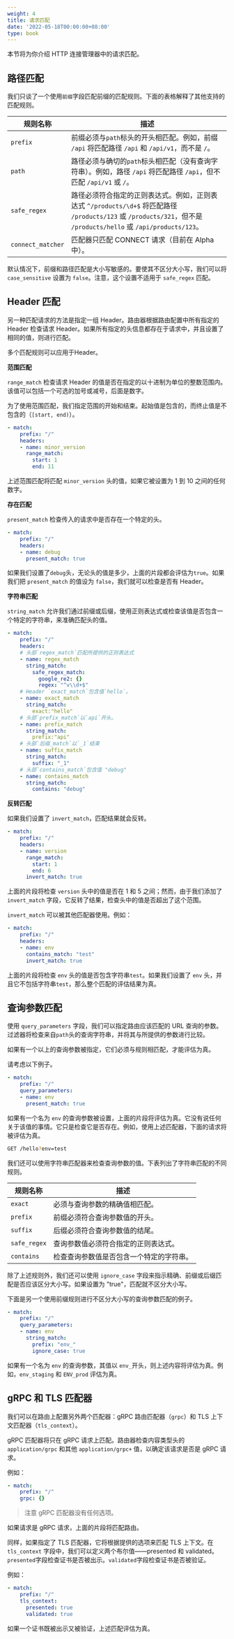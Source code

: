 ```yaml
---
weight: 4
title: 请求匹配
date: '2022-05-18T00:00:00+08:00'
type: book
---
```


本节将为你介绍 HTTP 连接管理器中的请求匹配。

## 路径匹配

我们只谈了一个使用`前缀`字段匹配前缀的匹配规则。下面的表格解释了其他支持的匹配规则。

| 规则名称          | 描述                                                         |
| ----------------- | ------------------------------------------------------------ |
| `prefix`          | 前缀必须与`path`标头的开头相匹配。例如，前缀 `/api` 将匹配路径 `/api` 和 `/api/v1`，而不是 `/`。 |
| `path`            | 路径必须与确切的`path`标头相匹配（没有查询字符串）。例如，路径 `/api` 将匹配路径 `/api`，但不匹配 `/api/v1` 或 `/`。 |
| `safe_regex`      | 路径必须符合指定的正则表达式。例如，正则表达式 `^/products/\d+$` 将匹配路径 `/products/123` 或 `/products/321`，但不是 `/products/hello` 或 `/api/products/123`。 |
| `connect_matcher` | 匹配器只匹配 CONNECT 请求（目前在 Alpha 中）。               |


默认情况下，前缀和路径匹配是大小写敏感的。要使其不区分大小写，我们可以将 `case_sensitive` 设置为 `false`。注意，这个设置不适用于 `safe_regex` 匹配。

## Header 匹配

另一种匹配请求的方法是指定一组 Header。路由器根据路由配置中所有指定的 Header 检查请求 Header。如果所有指定的头信息都存在于请求中，并且设置了相同的值，则进行匹配。

多个匹配规则可以应用于Header。

**范围匹配**

`range_match` 检查请求 Header 的值是否在指定的以十进制为单位的整数范围内。该值可以包括一个可选的加号或减号，后面是数字。

为了使用范围匹配，我们指定范围的开始和结束。起始值是包含的，而终止值是不包含的（`[start, end)`）。

```yaml
- match:
    prefix: "/"
    headers:
    - name: minor_version
      range_match:
        start: 1
        end: 11
```

上述范围匹配将匹配 `minor_version` 头的值，如果它被设置为 1 到 10 之间的任何数字。

**存在匹配**

`present_match` 检查传入的请求中是否存在一个特定的头。

```yaml
- match:
    prefix: "/"
    headers:
    - name: debug
      present_match: true
```

如果我们设置了`debug`头，无论头的值是多少，上面的片段都会评估为`true`。如果我们把 `present_match` 的值设为 `false`，我们就可以检查是否有 Header。

**字符串匹配**

`string_match` 允许我们通过前缀或后缀，使用正则表达式或检查该值是否包含一个特定的字符串，来准确匹配头的值。

```yaml
- match:
    prefix: "/"
    headers:
    # 头部`regex_match`匹配所提供的正则表达式
    - name: regex_match
      string_match:
        safe_regex_match:
          google_re2: {}
          regex: "^v\\d+$"
    # Header `exact_match`包含值`hello`。
    - name: exact_match
      string_match:
        exact:"hello"
    # 头部`prefix_match`以`api`开头。
    - name: prefix_match
      string_match:
        prefix:"api"
    # 头部`后缀_match`以`_1`结束
    - name: suffix_match
      string_match:
        suffix: "_1"
    # 头部`contains_match`包含值 "debug"
    - name: contains_match
      string_match:
        contains: "debug"
```

**反转匹配**

如果我们设置了 `invert_match`，匹配结果就会反转。

```yaml
- match:
    prefix: "/"
    headers:
    - name: version
      range_match: 
        start: 1
        end: 6
      invert_match: true
```

上面的片段将检查 `version` 头中的值是否在 1 和 5 之间；然而，由于我们添加了 `invert_match` 字段，它反转了结果，检查头中的值是否超出了这个范围。

`invert_match` 可以被其他匹配器使用。例如：

```yaml
- match:
    prefix: "/"
    headers:
    - name: env
      contains_match: "test"
      invert_match: true
```

上面的片段将检查 `env` 头的值是否包含字符串`test`。如果我们设置了 `env` 头，并且它不包括字符串`test`，那么整个匹配的评估结果为真。

## 查询参数匹配

使用 `query_parameters` 字段，我们可以指定路由应该匹配的 URL 查询的参数。过滤器将检查来自`path`头的查询字符串，并将其与所提供的参数进行比较。

如果有一个以上的查询参数被指定，它们必须与规则相匹配，才能评估为真。

请考虑以下例子。

```yaml
- match:
    prefix: "/"
    query_parameters:
    - name: env
      present_match: true
```

如果有一个名为 `env` 的查询参数被设置，上面的片段将评估为真。它没有说任何关于该值的事情。它只是检查它是否存在。例如，使用上述匹配器，下面的请求将被评估为真。

```sh
GET /hello?env=test
```

我们还可以使用字符串匹配器来检查查询参数的值。下表列出了字符串匹配的不同规则。

| 规则名称     | 描述                                     |
| ------------ | ---------------------------------------- |
| `exact`      | 必须与查询参数的精确值相匹配。           |
| `prefix`     | 前缀必须符合查询参数值的开头。           |
| `suffix`     | 后缀必须符合查询参数值的结尾。           |
| `safe_regex` | 查询参数值必须符合指定的正则表达式。     |
| `contains`   | 检查查询参数值是否包含一个特定的字符串。 |

除了上述规则外，我们还可以使用 `ignore_case` 字段来指示精确、前缀或后缀匹配是否应该区分大小写。如果设置为 "true"，匹配就不区分大小写。

下面是另一个使用前缀规则进行不区分大小写的查询参数匹配的例子。

```yaml
- match:
    prefix: "/"
    query_parameters:
    - name: env
      string_match:
        prefix: "env_"
        ignore_case: true
```

如果有一个名为 `env` 的查询参数，其值以 `env_`开头，则上述内容将评估为真。例如，`env_staging` 和 `ENV_prod` 评估为真。

## gRPC 和 TLS 匹配器

我们可以在路由上配置另外两个匹配器：gRPC 路由匹配器（`grpc`）和 TLS 上下文匹配器（`tls_context`）。

gRPC 匹配器将只在 gRPC 请求上匹配。路由器检查内容类型头的 `application/grpc` 和其他 `application/grpc+` 值，以确定该请求是否是 gRPC 请求。

例如：

```yaml
- match:
    prefix: "/"
    grpc: {}
```

> 注意 gRPC 匹配器没有任何选项。

如果请求是 gRPC 请求，上面的片段将匹配路由。

同样，如果指定了 TLS 匹配器，它将根据提供的选项来匹配 TLS 上下文。在 `tls_context` 字段中，我们可以定义两个布尔值——presented 和 validated。`presented`字段检查证书是否被出示。`validated`字段检查证书是否被验证。

例如：

```yaml
- match:
    prefix: "/"
    tls_context:
      presented: true
      validated: true
```

如果一个证书既被出示又被验证，上述匹配评估为真。